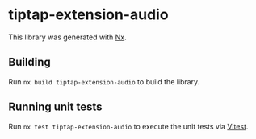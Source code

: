 # tiptap-extension-audio

This library was generated with [Nx](https://nx.dev).

## Building

Run `nx build tiptap-extension-audio` to build the library.

## Running unit tests

Run `nx test tiptap-extension-audio` to execute the unit tests via [Vitest](https://vitest.dev/).
